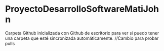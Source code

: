 # ProyectoDesarrolloSoftwareMatiJohn
 Carpeta Github inicializada con Github de escritorio para ver si puedo tener una carpeta que esté sincronizada automáticamente.
//Cambio para probar pulls
